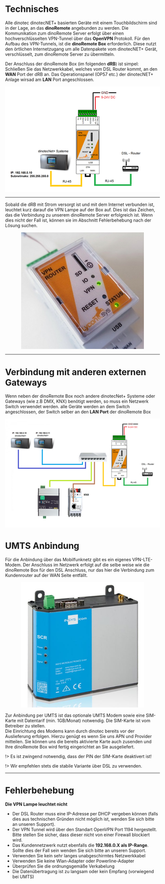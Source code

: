 # Technisches

Alle dinotec dinotecNET+ basierten Geräte mit einem Touchbildschirm sind in der Lage, an das **dinoRemote** angebunden zu werden.
Die Kommunikation zum dinoRemote Server erfolgt über einen hochverschlüsselten VPN-Tunnel über das **OpenVPN** Protokoll.
Für den Aufbau des VPN-Tunnels, ist die **dinoRemote Box** erforderlich. Diese nutzt den örtlichen Internetzugang um alle Datenpakete vom dinotecNET+ Gerät, verschlüsselt, zum dinoRemote Server zu übermitteln.

Der Anschluss der dinoRemote Box (im folgenden **dRB**) ist simpel:
Schließen Sie das Netzwerkkabel, welches vom DSL Router kommt, an den **WAN** Port der dRB an. Das Operationspanel (OP57 etc.) der dinotecNET+ Anlage wirsad am **LAN** Port angeschlossen.

![image alt text](assets/cable.png)
  
***

Sobald die dRB mit Strom versorgt ist und mit dem Internet verbunden ist, leuchtet kurz darauf die VPN Lampe auf der Box auf. Dies ist das Zeichen, das die Verbindung zu unserem dinoRemote Server erfolgreich ist.
Wenn dies nicht der Fall ist, können sie im Abschnitt Fehlerbehebung nach der Lösung suchen.  
 <div align=center>
  <img width="400" src="../assets/vpn.jpg"/> 
  </div>

***

# Verbindung mit anderen externen Gateways

Wenn neben der dinoRemote Box noch andere dinotecNet+ Systeme oder Gateways (wie z.B DMX, KNX) benötigt werden, so muss ein Netzwerk Switch verwendet werden. alle Geräte werden an dem Switch angeschlossen, der Switch selber an den **LAN Port** der dinoRemote Box


![image alt text](../assets/switch.png)  

# UMTS Anbindung

Für die Anbindung über das Mobilfunknetz gibt es ein eigenes VPN-LTE-Modem. Der Anschluss im Netzwerk erfolgt auf die selbe weise wie die dinoRemote Box für den DSL Anschluss, nur das hier die Verbindung zum Kundenrouter auf der WAN Seite entfällt.


 <div align=center>
  <img width="400" src="../assets/scr200.png"/> 
  </div>


Zur Anbindung per UMTS ist das optionale UMTS Modem sowie eine SIM-Karte mit Datentarif (min. 1GB/Monat) notwendig. Die SIM-Karte ist vom Betreiber zu stellen.  
Die Einrichtung des Modems kann durch dinotec bereits vor der Auslieferung erfolgen. Hierzu genügt es wenn Sie uns APN und Provider mitteilen. Sie können uns die bereits aktivierte Karte auch zusenden und Ihre dinoRemote Box wird fertig eingerichtet an Sie ausgeliefert.  

!> Es ist zwingend notwendig, dass der PIN der SIM-Karte deaktivert ist!

!>  Wir empfehlen stets die stabile Variante über DSL zu verwenden.  

***

# Fehlerbehebung

**Die VPN Lampe leuchtet nicht**

+ Der DSL Router muss eine IP-Adresse per DHCP vergeben können (falls dies aus technischen Gründen nicht möglich ist, wenden Sie sich bitte an unseren Support).
+ Der VPN Tunnel wird über den Standart OpenVPN Port 1194 hergestellt. Bitte stellen Sie sicher, dass dieser nicht von einer Firewall blockiert wird.
+ Das Kundennetzwerk nutzt ebenfalls die **192.168.0.X als IP-Range**. Sollte dies der Fall sein wenden Sie sich bitte an unseren Support.
+ Verwenden Sie kein sehr langes unabgeschirmtes Netzwerkkabel
+ Verwenden Sie keine Wlan-Adapter oder Powerline-Adapter
+ Überprüfen Sie die ordnungsgemäße Verkabelung
+ Die Datenübertragung ist zu langsam oder kein Empfang (vorwiegend bei UMTS)
